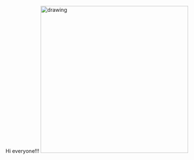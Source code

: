 Hi everyone!!! <img src=https://user-images.githubusercontent.com/38818698/50577436-49bb4080-0e28-11e9-9427-476621a753d1.png alt="drawing" width="400"/> 

 
